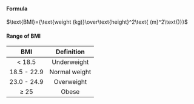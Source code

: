 #### Formula
$\text{BMI}={\text{weight (kg)}\over\text{height}^2\text{ (m}^2\text{)}}$

#### Range of BMI
|     BMI     |  Definition   |
| :---------: | :-----------: |
|   < 18.5    |  Underweight  |
| 18.5 - 22.9 | Normal weight |
| 23.0 - 24.9 |  Overweight   |
|    ≥ 25     |     Obese     |
